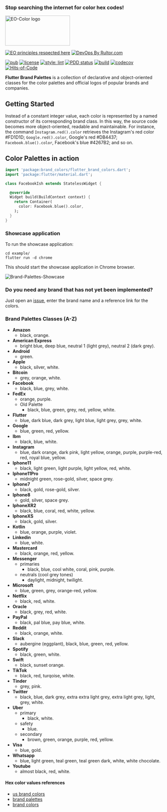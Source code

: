 ### Stop searching the internet for color hex codes!

<img
src="https://user-images.githubusercontent.com/24878574/119202536-61caa380-ba67-11eb-8f29-1bfa92f28143.png"
alt="EO-Color logo" width="207" height="96"/>

[![EO principles respected here](https://www.elegantobjects.org/badge.svg)](https://www.elegantobjects.org)
[![DevOps By Rultor.com](https://www.rultor.com/b/rafamizes/flutter_brand_palettes)](https://www.rultor.com/p/rafamizes/flutter_brand_palettes)

[![pub](https://img.shields.io/pub/v/flutter_brand_palettes)](https://pub.dev/packages/flutter_brand_palettes)
[![license](https://img.shields.io/badge/license-mit-green.svg)](https://github.com/rafamizes/flutter_brand_palettes/blob/main/LICENSE)
[![style: lint](https://img.shields.io/badge/style-lint-4BC0F5.svg)](https://pub.dev/packages/lint)
[![PDD status](https://www.0pdd.com/svg?name=rafamizes/flutter_brand_palettes)](https://www.0pdd.com/p?name=rafamizes/flutter_brand_palettes)
[![build](https://github.com/rafamizes/flutter_brand_palettes/actions/workflows/build.yml/badge.svg)](https://github.com/rafamizes/flutter_brand_palettes/actions/)
[![codecov](https://codecov.io/gh/rafamizes/flutter_brand_palettes/branch/master/graph/badge.svg)](https://codecov.io/gh/rafamizes/flutter_brand_palettes)
[![Hits-of-Code](https://hitsofcode.com/github/rafamizes/flutter_brand_palettes?branch=master)](https://hitsofcode.com/github/rafamizes/flutter_brand_palettes/view?branch=master)

**Flutter Brand Palettes** is a collection of declarative and object-oriented
classes for the color palettes and official logos of popular brands and
companies.

## Getting Started

Instead of a constant integer value, each color is represented by a named
constructor of its corresponding brand class. In this way, the source code
becomes more object-oriented, readable and maintainable. For instance, the
command `Instagram.red().color` retrieves the Instagram's red color #FD1D1D;
`Google.red().color`, Google's red #DB4437; `Facebook.blue().color`, Facebook's
blue #4267B2; and so on.

## Color Palettes in action

```dart
import 'package:brand_colors/flutter_brand_colors.dart';
import 'package:flutter/material.dart';

class FacebookIsh extends StatelessWidget {

  @override
  Widget build(BuildContext context) {
    return Container(
      color: Facebook.blue().color,
    );
  }
}
```

### Showcase application

To run the showcase application:

```shell
cd example/
flutter run -d chrome

```

This should start the showcase application in Chrome browser.

![Brand-Palettes-Showcase](https://user-images.githubusercontent.com/24878574/119206037-6a73a780-ba70-11eb-8194-384ff5c22d20.png)

### Do you need any brand that has not yet been implemented?

Just open an
[issue](https://github.com/dartoos-dev/flutter_brand_palettes/issues), enter the
brand name and a reference link for the colors.

### Brand Palettes Classes (A-Z)

- **Amazon**
  - black, orange.
- **American Express**
  - bright blue, deep blue, neutral 1 (light grey), neutral 2 (dark grey).
- **Android**
  - green.
- **Apple**
  - black, silver, white.
- **Bitcoin**
  - grey, orange, white.
- **Facebook**
  - black, blue, grey, white.
- **FedEx**
  - orange, purple.
  - Old Palette
    - black, blue, green, grey, red, yellow, white.
- **Flutter**
  - blue, dark blue, dark grey, light blue, light grey, grey, white.
- **Google**
  - blue, green, red, yellow.
- **Ibm**
  - black, blue, white.
- **Instagram**
  - blue, dark orange, dark pink, light yellow, orange, purple, purple-red, red,
    royal blue, yellow.
- **Iphone11**
  - black, light green, light purple, light yellow, red, white.
- **Iphone11Pro**
  - midnight green, rose-gold, silver, space grey.
- **Iphone7**
  - black, gold, rose-gold, silver.
- **Iphone8**
  - gold, silver, space grey.
- **IphoneXR2**
  - black, blue, coral, red, white, yellow.
- **IphoneXS**
  - black, gold, silver.
- **Kotlin**
  - blue, orange, purple, violet.
- **Linkedin**
  - blue, white.
- **Mastercard**
  - black, orange, red, yellow.
- **Messenger**
  - primaries
    - black, blue, cool white, coral, pink, purple.
  - neutrals (cool grey tones)
    - daylight, midnight, twilight.
- **Microsoft**
  - blue, green, grey, orange-red, yellow.
- **Netflix**
  - black, red, white.
- **Oracle**
  - black, grey, red, white.
- **PayPal**
  - black, pal blue, pay blue, white.
- **Reddit**
  - black, orange, white.
- **Slack**
  - aubergine (eggplant), black, blue, green, red, yellow.
- **Spotify**
  - black, green, white.
- **Swift**
  - black, sunset orange.
- **TikTok**
  - black, red, turqoise, white.
- **Tinder**
  - grey, pink.
- **Twitter**
  - black, blue, dark grey, extra extra light grey, extra light grey, light,
    grey, white.
- **Uber**
  - primary
    - black, white.
  - safety
    - blue.
  - secondary
    - brown, green, orange, purple, red, yellow.
- **Visa**
  - blue, gold.
- **Whatsapp**
  - blue, light green, teal green, teal green dark, white, white chocolate.
- **Youtube**
  - almost black, red, white.

#### Hex color values references

- [us brand colors](https://usbrandcolors.com/)
- [brand palettes](https://brandpalettes.com/)
- [brand colors](https://brandcolors.net/)
